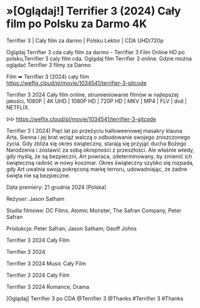 # »[Oglądaj!] Terrifier 3 (2024) Cały film po Polsku za Darmo 4K

Terrifier 3 | Cały film za darmo | Polsku Lektor | CDA UHD/720p

Oglądaj Terrifier 3 cda cały film za darmo - Terrifier 3 Film Online HD po polsku,Terrifier 3 caly film cda. Oglądaj film Terrifier 3 online. Gdzie można oglądać Terrifier 3 filmy za Darmo

Film ➥ Terrifier 3 (2024) cały film https://weflix.cloud/pl/movie/1034541/terrifier-3-gitcode
 
Terrifier 3 2024 Cały film online, strumieniowanie filmów w najlepszej jakości, 1080P | 4K UHD | 1080P HD | 720P HD | MKV | MP4 | FLV | dvd | NETFLIX.

ᐅᐅ https://weflix.cloud/pl/movie/1034541/terrifier-3-gitcode

Terrifier 3 ( 2024) Pięć lat po przeżyciu halloweenowej masakry klauna Arta, Sienna i jej brat wciąż walczą o odbudowanie swojego zniszczonego życia. Gdy zbliża się okres świąteczny, starają się przyjąć ducha Bożego Narodzenia i zostawić za sobą okropności z przeszłości. Ale właśnie wtedy, gdy myślą, że są bezpieczni, Art powraca, zdeterminowany, by zmienić ich świąteczną radość w nowy koszmar. Okres świąteczny szybko się rozpada, gdy Art uwalnia swoją pokręconą markę terroru, udowadniając, że żadne święta nie są bezpieczne.

Data premiery: 21 grudnia 2024 (Polska)

Reżyser: Jason Satham

Studia filmowe: DC Films, Atomic Monster, The Safran Company, Peter Safran

Produkcja: Peter Safran; Jason Satham; Geoff Johns

Terrifier 3 2024 Cały Film

Terrifier 3 2024

Terrifier 3 2024 Music Cały Film

Terrifier 3 2024 Cały Film

Terrifier 3 2024 Romance, Drama

[Oglądaj] Terrifier 3 po CDA @Terrifier 3 @Thanks #Terrifier 3 #Thanks
